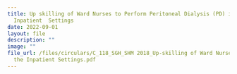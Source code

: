 ```yaml
---
title: Up skilling of Ward Nurses to Perform Peritoneal Dialysis (PD) in the
  Inpatient  Settings
date: 2022-09-01
layout: file
description: ""
image: ""
file_url: /files/circulars/C_118_SGH_SHM 2018_Up-skilling of Ward Nurses to Perform PD in
  the Inpatient Settings.pdf
---
```

